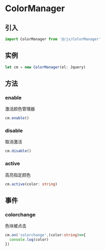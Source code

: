 # ColorManager

## 引入
```ts
import ColorManager from '@/js/ColorManager'
```
## 实例
```ts
let cm = new ColorManager(el: Jquery)
```
## 方法
### enable
激活颜色管理器
```ts
cm.enable()
```
### disable
取消激活
```ts
cm.disable()
```
### active
高亮指定颜色
```ts
cm.active(color: string)
```
## 事件
### colorchange
色块被点击
```ts
cm.on('colorchange',(color:string)=>{
  console.log(color)
})
```